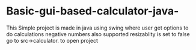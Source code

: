 # Basic-gui-based-calculator-java-
This Simple project is made in java using swing 
where user get options to do calculations
negative numbers also supported 
resizablity is set to false 
go to src->calculator. to open project
